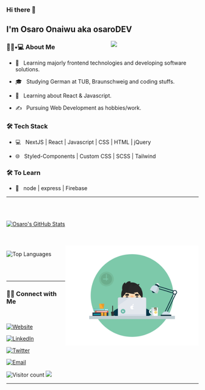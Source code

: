 ### Hi there 👋<h2> I'm Osaro Onaiwu aka osaroDEV</h2>

<img align='right' src="https://media.giphy.com/media/M9gbBd9nbDrOTu1Mqx/giphy.gif" width="230">

<h3> 👨🏻•💻 About Me </h3>



- 🤔 &nbsp; Learning majorly frontend technologies and developing software solutions.

- 🎓 &nbsp; Studying German at TUB, Braunschweig and coding stuffs.

- 🌱 &nbsp; Learning about React & Javascript.

- ✍️ &nbsp; Pursuing Web Development as hobbies/work.



<h3>🛠 Tech Stack</h3>



- 💻 &nbsp; NextJS | React | Javascript | CSS | HTML | jQuery

- 🌐 &nbsp; Styled-Components | Custom CSS | SCSS | Tailwind

<!--

- 🛢 &nbsp; Framer-Motion | React-Icons | React-Router 

- 🔧 &nbsp; Git | Markdown | Netlify | Firebase | Vercel

- 🖥 &nbsp; Figma 

-->



<h3>🛠 To Learn</h3>

- 🔧 &nbsp; node | express | Firebase 

<hr>



<br/><br/>

[![Osaro's GitHub Stats](https://github-readme-stats.vercel.app/api?username=osarodev&show_icons=true)](https://github.com/osarodev)

<br/>

<br/>

<img src="https://github.com/nirala69/nirala69/blob/master/70804f7e25b11f29db904f2fa7b4cd9d.gif" width="350" align='right'>

![Top Languages](https://github-readme-stats.vercel.app/api/top-langs/?username=osarodev&show_icons=true)

<br><br>



<hr>



<h3> 🤝🏻 Connect with Me </h3>

<br>



<p align="center">

<a href="https://osarodev.com/"><img alt="Website" src="https://img.shields.io/badge/osarodev.com-black?style=flat-square&logo=google-chrome"></a>

<a href="https://www.linkedin.com/in/osaroonaiwu/"><img alt="LinkedIn" src="https://img.shields.io/badge/LinkedIn-Osaro%20Onaiwu-blue?style=flat-square&logo=linkedin"></a>

<a href="https://www.twitter.com/osarodev"><img alt="Twitter" src="https://img.shields.io/badge/Twitter-osarodev-black?style=flat-square&logo=twitter"></a>

<a href="mailto:osaronaiwu@yahoo.com"><img alt="Email" src="https://img.shields.io/badge/Email-osaronaiwu@yahoo.com-blue?style=flat-square&logo=gmail"></a>

</p>





![Visitor count](https://visitor-badge.laobi.icu/badge?page_id=osarodev.osarodev)   <img src="https://media.giphy.com/media/dxn6fRlTIShoeBr69N/giphy.gif" width="30">





<hr>


